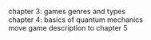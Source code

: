 chapter 3: games genres and types<br>
chapter 4: basics of quantum mechanics<br>
move game description to chapter 5<br>
